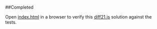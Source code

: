 ##Completed

Open [index.html](index.html) in a browser to verify this [diff21.js](diff21.js) solution against the tests.  

